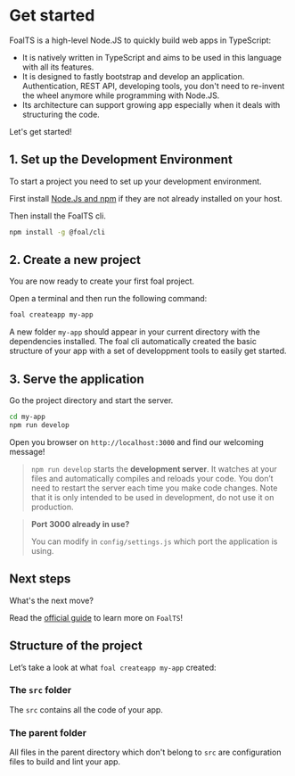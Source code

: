 # Get started

FoalTS is a high-level Node.JS to quickly build web apps in TypeScript:
- It is natively written in TypeScript and aims to be used in this language with all its features.
- It is designed to fastly bootstrap and develop an application. Authentication, REST API, developing tools, you don't need to re-invent the wheel anymore while programming with Node.JS.
- Its architecture can support growing app especially when it deals with structuring the code. 

Let's get started!

## 1. Set up the Development Environment

To start a project you need to set up your development environment.

First install [Node.Js and npm](https://nodejs.org/en/download/) if they are not already installed on your host.

Then install the FoalTS cli.

```sh
npm install -g @foal/cli
```

## 2. Create a new project

You are now ready to create your first foal project.

Open a terminal and then run the following command:

```sh
foal createapp my-app
```

A new folder `my-app` should appear in your current directory with the dependencies installed. The foal cli automatically created the basic structure of your app with a set of developpment tools to easily get started.

## 3. Serve the application

Go the project directory and start the server.

```sh
cd my-app
npm run develop
```

Open you browser on `http://localhost:3000` and find our welcoming message!

> `npm run develop` starts the **development server**. It watches at your files and automatically compiles and reloads your code. You don’t need to restart the server each time you make code changes. Note that it is only intended to be used in development, do not use it on production. <!-- See the [8. Build and deploy](./guide/8-build-and-deploy.md) section for more details. -->

> **Port 3000 already in use?**
>
> You can modify in `config/settings.js` which port the application is using.

## Next steps

What's the next move?

Read the [official guide](./guide/1-introduction.md) to learn more on `FoalTS`!

## Structure of the project

Let’s take a look at what `foal createapp my-app` created:

### The `src` folder

The `src` contains all the code of your app.

### The parent folder

All files in the parent directory which don't belong to `src` are configuration files to build and lint your app.
